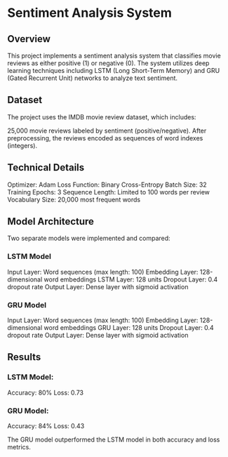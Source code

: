 # Sentiment Analysis System

## Overview
This project implements a sentiment analysis system that classifies movie reviews as either positive (1) or negative (0). The system utilizes deep learning techniques including LSTM (Long Short-Term Memory) and GRU (Gated Recurrent Unit) networks to analyze text sentiment.

## Dataset
The project uses the IMDB movie review dataset, which includes:

25,000 movie reviews labeled by sentiment (positive/negative).
After preprocessing, the reviews encoded as sequences of word indexes (integers).

## Technical Details
Optimizer: Adam
Loss Function: Binary Cross-Entropy
Batch Size: 32
Training Epochs: 3
Sequence Length: Limited to 100 words per review
Vocabulary Size: 20,000 most frequent words

## Model Architecture
Two separate models were implemented and compared:

### LSTM Model
Input Layer: Word sequences (max length: 100)
Embedding Layer: 128-dimensional word embeddings
LSTM Layer: 128 units
Dropout Layer: 0.4 dropout rate
Output Layer: Dense layer with sigmoid activation

### GRU Model
Input Layer: Word sequences (max length: 100)
Embedding Layer: 128-dimensional word embeddings
GRU Layer: 128 units
Dropout Layer: 0.4 dropout rate
Output Layer: Dense layer with sigmoid activation

## Results

### LSTM Model:
Accuracy: 80%
Loss: 0.73

### GRU Model:
Accuracy: 84%
Loss: 0.43

The GRU model outperformed the LSTM model in both accuracy and loss metrics.

